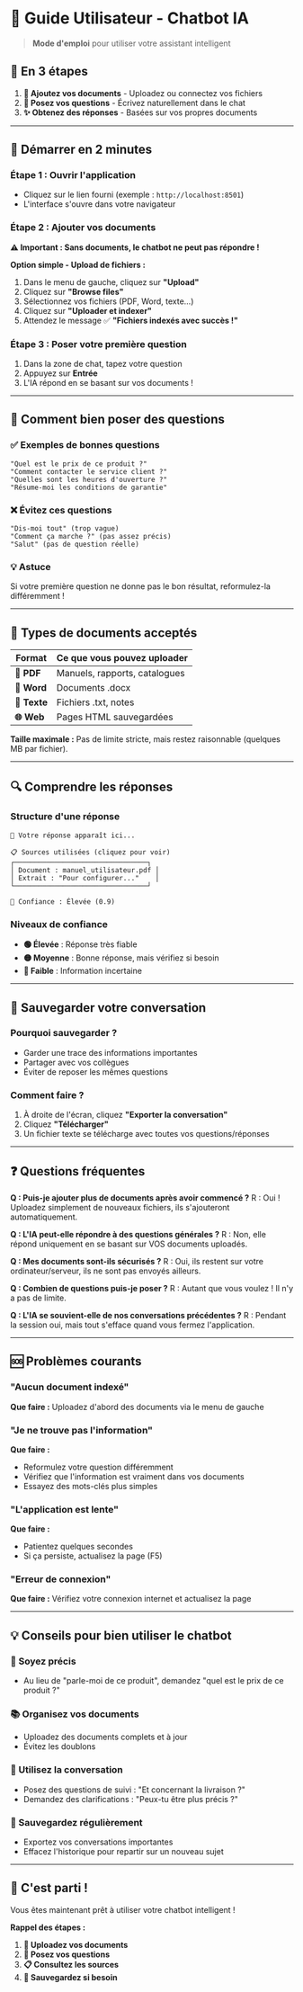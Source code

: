 # 👤 Guide Utilisateur - Chatbot IA

> **Mode d'emploi** pour utiliser votre assistant intelligent

## 🎯 En 3 étapes

1. **📁 Ajoutez vos documents** - Uploadez ou connectez vos fichiers
2. **💬 Posez vos questions** - Écrivez naturellement dans le chat
3. **✨ Obtenez des réponses** - Basées sur vos propres documents

---

## 🚀 Démarrer en 2 minutes

### Étape 1 : Ouvrir l'application
- Cliquez sur le lien fourni (exemple : `http://localhost:8501`)
- L'interface s'ouvre dans votre navigateur

### Étape 2 : Ajouter vos documents
**⚠️ Important : Sans documents, le chatbot ne peut pas répondre !**

**Option simple - Upload de fichiers :**
1. Dans le menu de gauche, cliquez sur **"Upload"**
2. Cliquez sur **"Browse files"** 
3. Sélectionnez vos fichiers (PDF, Word, texte...)
4. Cliquez sur **"Uploader et indexer"**
5. Attendez le message ✅ **"Fichiers indexés avec succès !"**

### Étape 3 : Poser votre première question
1. Dans la zone de chat, tapez votre question
2. Appuyez sur **Entrée**
3. L'IA répond en se basant sur vos documents !

---

## 💬 Comment bien poser des questions

### ✅ Exemples de bonnes questions
```
"Quel est le prix de ce produit ?"
"Comment contacter le service client ?"
"Quelles sont les heures d'ouverture ?"
"Résume-moi les conditions de garantie"
```

### ❌ Évitez ces questions
```
"Dis-moi tout" (trop vague)
"Comment ça marche ?" (pas assez précis)
"Salut" (pas de question réelle)
```

### 💡 Astuce
Si votre première question ne donne pas le bon résultat, reformulez-la différemment !

---

## 📁 Types de documents acceptés

| Format | Ce que vous pouvez uploader |
|--------|---------------------------|
| **📄 PDF** | Manuels, rapports, catalogues |
| **📝 Word** | Documents .docx |
| **📑 Texte** | Fichiers .txt, notes |
| **🌐 Web** | Pages HTML sauvegardées |

**Taille maximale :** Pas de limite stricte, mais restez raisonnable (quelques MB par fichier).

---

## 🔍 Comprendre les réponses

### Structure d'une réponse
```
🤖 Votre réponse apparaît ici...

📋 Sources utilisées (cliquez pour voir)
┌─────────────────────────────────┐
│ Document : manuel_utilisateur.pdf │
│ Extrait : "Pour configurer..."    │
└─────────────────────────────────┘

🎯 Confiance : Élevée (0.9)
```

### Niveaux de confiance
- **🟢 Élevée** : Réponse très fiable
- **🟡 Moyenne** : Bonne réponse, mais vérifiez si besoin
- **🔴 Faible** : Information incertaine

---

## 💾 Sauvegarder votre conversation

### Pourquoi sauvegarder ?
- Garder une trace des informations importantes
- Partager avec vos collègues
- Éviter de reposer les mêmes questions

### Comment faire ?
1. À droite de l'écran, cliquez **"Exporter la conversation"**
2. Cliquez **"Télécharger"**
3. Un fichier texte se télécharge avec toutes vos questions/réponses

---

## ❓ Questions fréquentes

**Q : Puis-je ajouter plus de documents après avoir commencé ?**
R : Oui ! Uploadez simplement de nouveaux fichiers, ils s'ajouteront automatiquement.

**Q : L'IA peut-elle répondre à des questions générales ?**
R : Non, elle répond uniquement en se basant sur VOS documents uploadés.

**Q : Mes documents sont-ils sécurisés ?**
R : Oui, ils restent sur votre ordinateur/serveur, ils ne sont pas envoyés ailleurs.

**Q : Combien de questions puis-je poser ?**
R : Autant que vous voulez ! Il n'y a pas de limite.

**Q : L'IA se souvient-elle de nos conversations précédentes ?**
R : Pendant la session oui, mais tout s'efface quand vous fermez l'application.

---

## 🆘 Problèmes courants

### "Aucun document indexé"
**Que faire :** Uploadez d'abord des documents via le menu de gauche

### "Je ne trouve pas l'information"
**Que faire :** 
- Reformulez votre question différemment
- Vérifiez que l'information est vraiment dans vos documents
- Essayez des mots-clés plus simples

### "L'application est lente"
**Que faire :**
- Patientez quelques secondes
- Si ça persiste, actualisez la page (F5)

### "Erreur de connexion"
**Que faire :** Vérifiez votre connexion internet et actualisez la page

---

## 💡 Conseils pour bien utiliser le chatbot

### 🎯 Soyez précis
- Au lieu de "parle-moi de ce produit", demandez "quel est le prix de ce produit ?"

### 📚 Organisez vos documents
- Uploadez des documents complets et à jour
- Évitez les doublons

### 🔄 Utilisez la conversation
- Posez des questions de suivi : "Et concernant la livraison ?"
- Demandez des clarifications : "Peux-tu être plus précis ?"

### 💾 Sauvegardez régulièrement
- Exportez vos conversations importantes
- Effacez l'historique pour repartir sur un nouveau sujet

---

## 🎉 C'est parti !

Vous êtes maintenant prêt à utiliser votre chatbot intelligent !

**Rappel des étapes :**
1. **📁 Uploadez vos documents**
2. **💬 Posez vos questions**  
3. **📋 Consultez les sources**
4. **💾 Sauvegardez si besoin**

